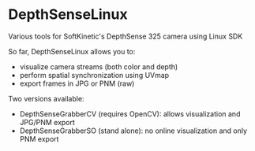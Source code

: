 DepthSenseLinux
===============

Various tools for SoftKinetic's DepthSense 325 camera using Linux SDK

So far, DepthSenseLinux allows you to:
 - visualize camera streams (both color and depth)
 - perform spatial synchronization using UVmap
 - export frames in JPG or PNM (raw)

Two versions available:
 - DepthSenseGrabberCV (requires OpenCV): allows visualization and JPG/PNM export
 - DepthSenseGrabberSO (stand alone): no online visualization and only PNM export
